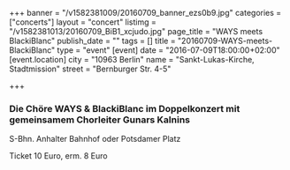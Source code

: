+++
banner = "/v1582381009/20160709_banner_ezs0b9.jpg"
categories = ["concerts"]
layout = "concert"
listimg = "/v1582381013/20160709_BiB1_xcjudo.jpg"
page_title = "WAYS meets BlackiBlanc"
publish_date = ""
tags = []
title = "20160709-WAYS-meets-BlackiBlanc"
type = "event"
[event]
date = "2016-07-09T18:00:00+02:00"
[event.location]
city = "10963 Berlin"
name = "Sankt-Lukas-Kirche, Stadtmission"
street = "Bernburger Str. 4-5"

+++
### Die Chöre **WAYS** & **BlackiBlanc** im Doppelkonzert mit gemeinsamem Chorleiter **Gunars Kalnins**

S-Bhn. Anhalter Bahnhof oder Potsdamer Platz

Ticket 10 Euro, erm. 8 Euro